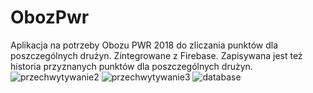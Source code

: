 # ObozPwr

Aplikacja na potrzeby Obozu PWR 2018 do zliczania punktów dla poszczególnych drużyn. Zintegrowane z Firebase.
Zapisywana jest też historia przyznanych punktów dla poszczególnych drużyn.
![przechwytywanie2](https://user-images.githubusercontent.com/18172067/44936851-b50bdd80-ad76-11e8-80e8-dad482360276.PNG)
![przechwytywanie3](https://user-images.githubusercontent.com/18172067/44936852-b50bdd80-ad76-11e8-9a6c-59eaefe5df23.PNG)
![database](https://user-images.githubusercontent.com/18172067/44936761-46c71b00-ad76-11e8-92e3-4dadd10901f5.PNG)
